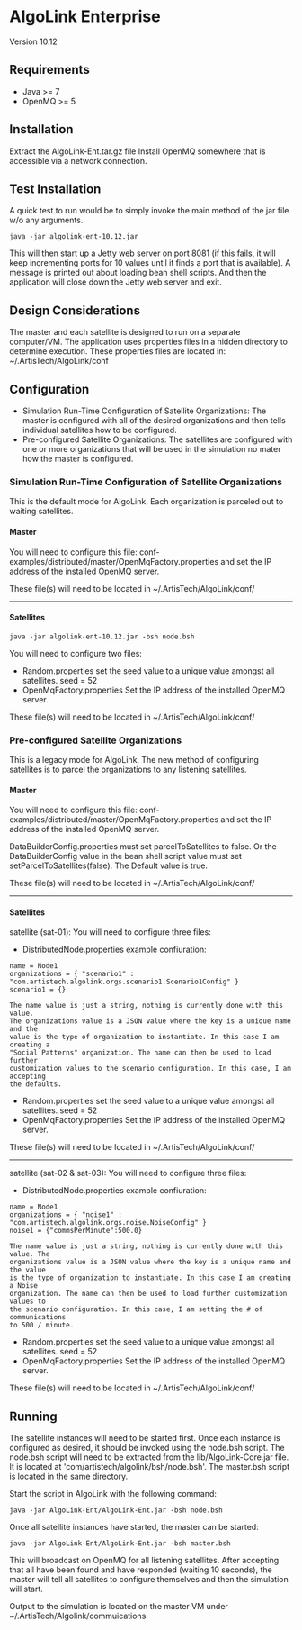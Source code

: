 # AlgoLink Enterprise

Version 10.12

## Requirements

- Java >= 7
- OpenMQ >= 5

## Installation

Extract the AlgoLink-Ent.tar.gz file Install OpenMQ somewhere that is accessible via a network connection.

## Test Installation

A quick test to run would be to simply invoke the main method of the jar file w/o any arguments.

```
java -jar algolink-ent-10.12.jar
```

This will then start up a Jetty web server on port 8081 (if this fails, it will keep incrementing ports for 10 values until it finds a port that is available). A message is printed out about loading bean shell scripts. And then the application will close down the Jetty web server and exit.

## Design Considerations

The master and each satellite is designed to run on a separate computer/VM. The application uses properties files in a hidden directory to determine execution. These properties files are located in: ~/.ArtisTech/AlgoLink/conf

## Configuration

- Simulation Run-Time Configuration of Satellite Organizations: The master is configured with all of the desired organizations and then tells individual satellites how to be configured.
- Pre-configured Satellite Organizations: The satellites are configured with one or more organizations that will be used in the simulation no mater how the master is configured.

### Simulation Run-Time Configuration of Satellite Organizations

This is the default mode for AlgoLink. Each organization is parceled out to waiting satellites.

#### Master

You will need to configure this file: conf-examples/distributed/master/OpenMqFactory.properties and set the IP address of the installed OpenMQ server.

These file(s) will need to be located in ~/.ArtisTech/AlgoLink/conf/

--------------------------------------------------------------------------------

#### Satellites

```
java -jar algolink-ent-10.12.jar -bsh node.bsh
```

You will need to configure two files:

- Random.properties set the seed value to a unique value amongst all satellites. seed = 52
- OpenMqFactory.properties Set the IP address of the installed OpenMQ server.

These file(s) will need to be located in ~/.ArtisTech/AlgoLink/conf/

### Pre-configured Satellite Organizations

This is a legacy mode for AlgoLink. The new method of configuring satellites is to parcel the organizations to any listening satellites.

#### Master

You will need to configure this file: conf-examples/distributed/master/OpenMqFactory.properties and set the IP address of the installed OpenMQ server.

DataBuilderConfig.properties must set parcelToSatellites to false. Or the DataBuilderConfig value in the bean shell script value must set setParcelToSatellites(false). The Default value is true.

These file(s) will need to be located in ~/.ArtisTech/AlgoLink/conf/

--------------------------------------------------------------------------------

#### Satellites

satellite (sat-01): You will need to configure three files:

- DistributedNode.properties example confiuration:

```
name = Node1
organizations = { "scenario1" : "com.artistech.algolink.orgs.scenario1.Scenario1Config" }
scenario1 = {}

The name value is just a string, nothing is currently done with this value.
The organizations value is a JSON value where the key is a unique name and the
value is the type of organization to instantiate. In this case I am creating a
"Social Patterns" organization. The name can then be used to load further
customization values to the scenario configuration. In this case, I am accepting
the defaults.
```

- Random.properties set the seed value to a unique value amongst all satellites. seed = 52
- OpenMqFactory.properties Set the IP address of the installed OpenMQ server.

These file(s) will need to be located in ~/.ArtisTech/AlgoLink/conf/

--------------------------------------------------------------------------------

satellite (sat-02 & sat-03): You will need to configure three files:

- DistributedNode.properties example confiuration:

```
name = Node1
organizations = { "noise1" : "com.artistech.algolink.orgs.noise.NoiseConfig" }
noise1 = {"commsPerMinute":500.0}

The name value is just a string, nothing is currently done with this value. The
organizations value is a JSON value where the key is a unique name and the value
is the type of organization to instantiate. In this case I am creating a Noise
organization. The name can then be used to load further customization values to
the scenario configuration. In this case, I am setting the # of communications
to 500 / minute.
```

- Random.properties set the seed value to a unique value amongst all satellites. seed = 52
- OpenMqFactory.properties Set the IP address of the installed OpenMQ server.

These file(s) will need to be located in ~/.ArtisTech/AlgoLink/conf/

## Running

The satellite instances will need to be started first. Once each instance is configured as desired, it should be invoked using the node.bsh script. The node.bsh script will need to be extracted from the lib/AlgoLink-Core.jar file. It is located at 'com/artistech/algolink/bsh/node.bsh'. The master.bsh script is located in the same directory.

Start the script in AlgoLink with the following command:

```
java -jar AlgoLink-Ent/AlgoLink-Ent.jar -bsh node.bsh
```

Once all satellite instances have started, the master can be started:

```
java -jar AlgoLink-Ent/AlgoLink-Ent.jar -bsh master.bsh
```

This will broadcast on OpenMQ for all listening satellites. After accepting that all have been found and have responded (waiting 10 seconds), the master will tell all satellites to configure themselves and then the simulation will start.

Output to the simulation is located on the master VM under ~/.ArtisTech/Algolink/commuications
